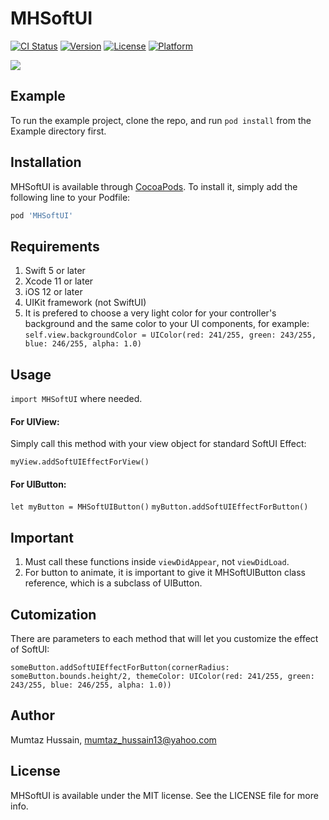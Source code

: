 # MHSoftUI

[![CI Status](https://img.shields.io/travis/MumtazHussain/MHSoftUI.svg?style=flat)](https://travis-ci.org/MumtazHussain/MHSoftUI)
[![Version](https://img.shields.io/cocoapods/v/MHSoftUI.svg?style=flat)](https://cocoapods.org/pods/MHSoftUI)
[![License](https://img.shields.io/cocoapods/l/MHSoftUI.svg?style=flat)](https://cocoapods.org/pods/MHSoftUI)
[![Platform](https://img.shields.io/cocoapods/p/MHSoftUI.svg?style=flat)](https://cocoapods.org/pods/MHSoftUI)

![](SoftUIGIF.gif)

## Example

To run the example project, clone the repo, and run `pod install` from the Example directory first.

## Installation

MHSoftUI is available through [CocoaPods](https://cocoapods.org). To install
it, simply add the following line to your Podfile:

```ruby
pod 'MHSoftUI'
```


## Requirements

1. Swift 5 or later
2. Xcode 11 or later
3. iOS 12 or later
4. UIKit framework (not SwiftUI)
5. It is prefered to choose a very light color for your controller's background and the same color to your UI components, for example:
`self.view.backgroundColor = UIColor(red: 241/255, green: 243/255, blue: 246/255, alpha: 1.0)`

## Usage

`import MHSoftUI` where needed.

#### For UIView: ####
Simply call this method with your view object for standard SoftUI Effect:

`myView.addSoftUIEffectForView()`

#### For UIButton: ####

`let myButton = MHSoftUIButton()`
`myButton.addSoftUIEffectForButton()`

## Important
1. Must call these functions inside `viewDidAppear`, not `viewDidLoad`.
2. For button to animate, it is important to give it MHSoftUIButton class reference, which is a subclass of UIButton.

## Cutomization ##

There are parameters to each method that will let you customize the effect of SoftUI:

`someButton.addSoftUIEffectForButton(cornerRadius: someButton.bounds.height/2, themeColor: UIColor(red: 241/255, green: 243/255, blue: 246/255, alpha: 1.0))`


## Author

Mumtaz Hussain, mumtaz_hussain13@yahoo.com

## License

MHSoftUI is available under the MIT license. See the LICENSE file for more info.
